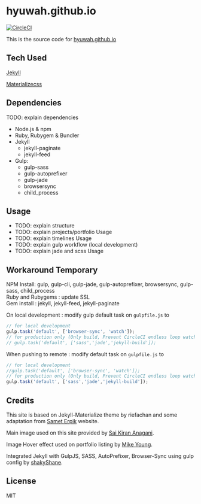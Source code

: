 # hyuwah.github.io

[![CircleCI](https://circleci.com/gh/hyuwah/hyuwah.github.io.svg?style=svg)](https://circleci.com/gh/hyuwah/hyuwah.github.io)

This is the source code for [hyuwah.github.io](http://hyuwah.github.io)

## Tech Used

[Jekyll](http://http://jekyllrb.com/)

[Materializecss](http://materializecss.com/)

## Dependencies

TODO: explain dependencies

* Node.js & npm
* Ruby, Rubygem & Bundler
* Jekyll
  * jekyll-paginate
  * jekyll-feed
* Gulp:
  * gulp-sass
  * gulp-autoprefixer
  * gulp-jade
  * browsersync
  * child_process

## Usage

* TODO: explain structure
* TODO: explain projects/portfolio Usage
* TODO: explain timelines Usage
* TODO: explain gulp workflow (local development)
* TODO: explain jade and scss Usage

## Workaround Temporary

NPM Install: gulp, gulp-cli, gulp-jade, gulp-autoprefixer, browsersync, gulp-sass, child_process  
Ruby and Rubygems : update SSL  
Gem install : jekyll, jekyll-feed, jekyll-paginate  

On local development :
modify gulp default task on `gulpfile.js` to 
```javascript
// for local development
gulp.task('default', ['browser-sync', 'watch']); 
// for production only (Only build, Prevent CircleCI endless loop watching files)
// gulp.task('default', ['sass','jade','jekyll-build']); 
```
When pushing to remote :
modify default task on `gulpfile.js` to
```javascript
// for local development
//gulp.task('default', ['browser-sync', 'watch']); 
// for production only (Only build, Prevent CircleCI endless loop watching files)
gulp.task('default', ['sass','jade','jekyll-build']); 
```

## Credits

This site is based on Jekyll-Materialize theme by riefachan and some adaptation from [Samet Erpik](http://erpik.com) website.

Main image used on this site provided by [Sai Kiran Anagani](https://stocksnap.io/author/21245).

Image Hover effect used on portfolio listing by [Mike Young](http://miketricking.github.io/dist/).

Integrated Jekyll with GulpJS, SASS, AutoPrefixer, Browser-Sync using gulp config by [shakyShane](https://github.com/shakyShane/jekyll-gulp-sass-browser-sync).

## License

MIT
